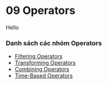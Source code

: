 # 09 Operators

Hello

### Danh sách các nhóm Operators

* [Filtering Operators](09_1_Filtering_Operators.md)
* [Transforming Operators](09_2_Transforming_Operators.md)
* [Combining Operators](09_3_Combining_Operators.md)
* [Time-Based Operators](09_4_TimeBased_Operators.md)

